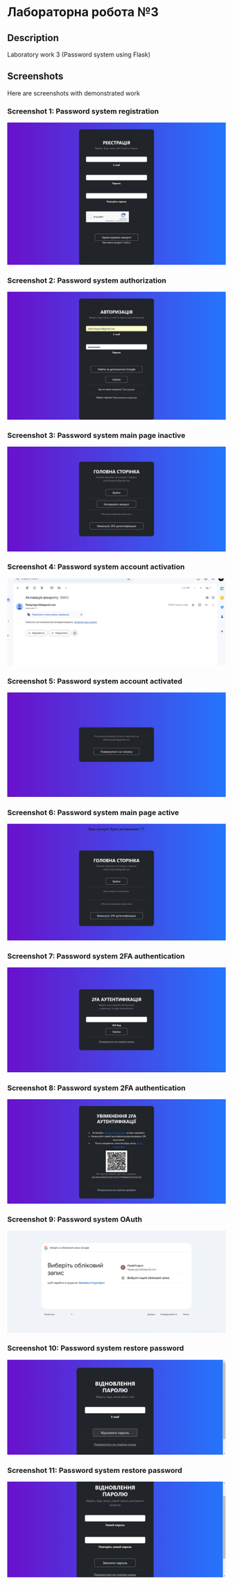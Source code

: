 # Лабораторна робота №3

## Description

Laboratory work 3 (Password system using Flask)

## Screenshots

Here are screenshots with demonstrated work

### Screenshot 1: Password system registration

![Screenshot 1](screenshots/password_system_registration.jpg)


### Screenshot 2: Password system authorization

![Screenshot 2](screenshots/password_system_authorization.jpg)

### Screenshot 3: Password system main page inactive

![Screenshot 3](screenshots/password_system_main_page_inactive.jpg)


### Screenshot 4: Password system account activation

![Screenshot 4](screenshots/password_system_account_activation.jpg)

### Screenshot 5: Password system account activated

![Screenshot 5](screenshots/password_system_account_activated.jpg)

### Screenshot 6: Password system main page active

![Screenshot 6](screenshots/password_system_main_page_active.jpg)

### Screenshot 7: Password system 2FA authentication

![Screenshot 7](screenshots/password_system_2fa_authentication1.jpg)


### Screenshot 8: Password system 2FA authentication

![Screenshot 8](screenshots/password_system_2fa_authentication2.jpg)


### Screenshot 9: Password system OAuth

![Screenshot 9](screenshots/password_system_oauth.jpg)


### Screenshot 10: Password system restore password

![Screenshot 10](screenshots/password_system_restore_password_email.jpg)


### Screenshot 11: Password system restore password

![Screenshot 11](screenshots/password_system_restore_password.jpg)




